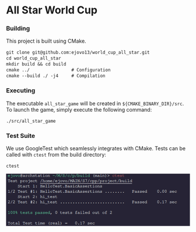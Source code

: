 # All Star World Cup

### Building

This project is built using CMake.

```
git clone git@github.com:ejovo13/world_cup_all_star.git
cd world_cup_all_star
mkdir build && cd build
cmake ../                # Configuration
cmake --build ./ -j4     # Compilation
```

### Executing

The executable `all_star_game` will be created in `${CMAKE_BINARY_DIR}/src`. To launch the game, simply execute the following command:
```
./src/all_star_game
```

### Test Suite

We use GoogleTest which seamlessly integrates with CMake. Tests can be called with `ctest` from the build directory:

```
ctest
```

![expected test output](media/tests.png)

